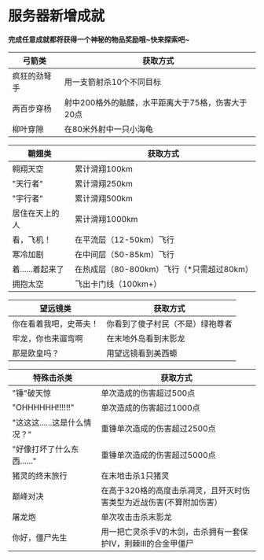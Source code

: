 # 服务器新增成就  

**完成任意成就都将获得一个神秘的物品奖励哦~快来探索吧~**  

| 弓箭类 | 获取方式 |
|--------|----------|
| <MinecraftCommand class="borderless">疯狂的劲弩手</MinecraftCommand> | 用一支箭射杀10个不同目标 |
| <MinecraftCommand class="borderless">两百步穿杨</MinecraftCommand> | 射中200格外的骷髅，水平距离大于75格，伤害大于20点 |
| <MinecraftCommand class="borderless">柳叶穿隙</MinecraftCommand> | 在80米外射中一只小海龟 |

| 鞘翅类 | 获取方式 |
|--------|----------|
| <MinecraftCommand class="borderless">翱翔天空</MinecraftCommand> | 累计滑翔100km |
| <MinecraftCommand class="borderless">"天行者"</MinecraftCommand> | 累计滑翔250km |
| <MinecraftCommand class="borderless">"宇行者"</MinecraftCommand> | 累计滑翔500km |
| <MinecraftCommand class="borderless">居住在天上的人</MinecraftCommand> | 累计滑翔1000km |
| <MinecraftCommand class="borderless">看，飞机！</MinecraftCommand> | 在平流层（12-50km）飞行 |
| <MinecraftCommand class="borderless">寒冷加剧</MinecraftCommand> | 在中间层（50-85km）飞行 |
| <MinecraftCommand class="borderless">着......着起来了</MinecraftCommand> | 在热成层（80-800km）飞行（*只需超过80km） |
| <MinecraftCommand class="borderless">拥抱太空</MinecraftCommand> | 飞出卡门线（100km+） |

| 望远镜类 | 获取方式 |
|----------|----------|
| <MinecraftCommand class="borderless">你在看着我吧，史蒂夫！</MinecraftCommand> | 你看到了傻子村民（不是）绿袍尊者 |
| <MinecraftCommand class="borderless">牢龙，你也来遛弯啊</MinecraftCommand> | 在末地外岛看到末影龙 |
| <MinecraftCommand class="borderless">那是欧皇吗？</MinecraftCommand> | 用望远镜看到美西螈 |

| 特殊击杀类 | 获取方式 |
|------------|----------|
| <MinecraftCommand class="borderless">"锤"破天惊</MinecraftCommand> | 单次造成的伤害超过500点 |
| <MinecraftCommand class="borderless">"OHHHHHH!!!!!!"</MinecraftCommand> | 单次造成的伤害超过1000点 |
| <MinecraftCommand class="borderless">"这这这......这是什么情况？"</MinecraftCommand> | 重锤单次造成的伤害超过2500点 |
| <MinecraftCommand class="borderless">"好像打坏了什么东西......"</MinecraftCommand> | 重锤单次造成的伤害超过5000点 |
| <MinecraftCommand class="borderless">猪灵的终末旅行</MinecraftCommand> | 在末地击杀1只猪灵 |
| <MinecraftCommand class="borderless">巅峰对决</MinecraftCommand> | 在高于320格的高度击杀凋灵，且歼灭时伤害类型为近战伤害(不算附加伤害） |
| <MinecraftCommand class="borderless">屠龙炮</MinecraftCommand> | 单次攻击击杀末影龙 |
| <MinecraftCommand class="borderless">你好，僵尸先生</MinecraftCommand> | 用一把亡灵杀手V的木剑，击杀拥有一套保护IV，荆棘III的合金甲僵尸 |